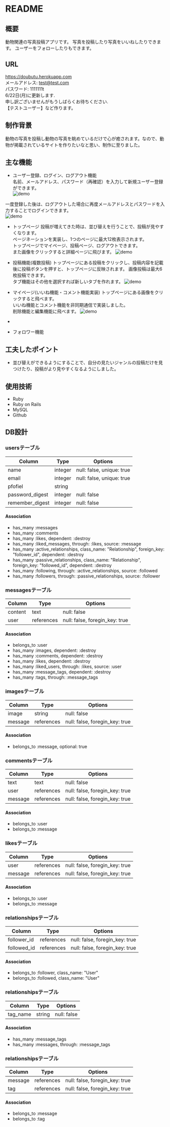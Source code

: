 # README

## 概要
動物関連の写真投稿アプリです。
写真を投稿したり写真をいいねしたりできます。
ユーザーをフォローしたりもできます。

## URL
https://doubutu.herokuapp.com  
メールアドレス: test@test.com  
パスワード:  1111111t  
6/22日(月)に更新します.  
申し訳ございませんがもうしばらくお待ちください.  
【テストユーザー】など作ります。

## 制作背景
動物の写真を投稿し動物の写真を眺めているだけで心が癒されます。なので、動物が掲載されているサイトを作りたいなと思い、制作に至りました。


## 主な機能
- ユーザー登録、ログイン、ログアウト機能  
名前、メールアドレス、パスワード（再確認）を入力して新規ユーザー登録ができます。  
![demo](https://gyazo.com/e205405028d75fefb0efb3c614a6d5e2/raw)  
  

一度登録した後は、ログアウトした場合に再度メールアドレスとパスワードを入力することでログインできます。  
![demo](https://gyazo.com/17ce9ee2eee91d42276b37c7b1540de6/raw)  

- トップページ
投稿が増えてきた時は、並び替えを行うことで、投稿が見やすくなります。  
ページネーションを実装し、1つのページに最大12枚表示されます。  
トップページでマイページ、投稿ページ、ログアウトできます。  
また画像をクリックすると詳細ページに飛びます。
![demo](https://gyazo.com/0f8b4c795b8c485c43fa4aaaac7b6f4e/raw)  

- 投稿機能(複数投稿)
トップページにある投稿をクリックし、投稿内容を記載後に投稿ボタンを押すと、トップページに反映されます。 
画像投稿は最大6枚投稿できます。  
タブ機能はその他を選択すれば新しいタブを作れます。 
![demo](https://gyazo.com/eb20350608dde2df9216aa07b13c2001/raw)  

- マイページ(いいね機能・コメント機能実装)
トップページにある画像をクリックすると飛べます。  
いいね機能とコメント機能を非同期通信で実装しました。  
削除機能と編集機能に飛べます。
![demo](https://gyazo.com/4003e7eafab1113adc3169e1b5a93378/raw)  
- 
- フォロワー機能

## 工夫したポイント
- 並び替えができるようにすることで、自分の見たいジャンルの投稿だけを見つけたり、投稿がより見やすくなるようにしました。

## 使用技術
- Ruby
- Ruby on Rails
- MySQL
- Github

## DB設計
### usersテーブル

|Column|Type|Options|
|------|----|-------|
|name|integer|null: false, unique: true|
|email|integer|null: false, unique: true|
|pfofiel|string|
|password_digest|integer|null: false|
|remember_digest|integer|null: false|

#### Association
- has_many :messages
- has_many :comments
- has_many :likes,  dependent: :destroy
- has_many :liked_messages, through: :likes, source: :message
- has_many :active_relationships, class_name: "Relationship",
                                  foreign_key: "follower_id",
                                  dependent:  :destroy
- has_many :passive_relationships, class_name: "Relationship",
                                   foreign_key: "followed_id",
                                   dependent: :destroy
- has_many :following, through: :active_relationships,  source: :followed
- has_many :followers, through: :passive_relationships, source: :follower


### messagesテーブル

|Column|Type|Options|
|------|----|-------|
|content|text|null: false|
|user|references|null: false, foregin_key: true|

#### Association
- belongs_to :user
- has_many   :images,       dependent: :destroy
- has_many   :comments,     dependent: :destroy
- has_many   :likes,        dependent: :destroy
- has_many   :liked_users,  through: :likes, source: :user
- has_many   :message_tags, dependent: :destroy
- has_many   :tags,         through: :message_tags


### imagesテーブル

|Column|Type|Options|
|------|----|-------|
|image|string|null: false|
|message|references|null: false, foregin_key: true|

#### Association
- belongs_to  :message,  optional: true

### commentsテーブル

|Column|Type|Options|
|------|----|-------|
|text|text|null: false|
|user|references|null: false, foregin_key: true|
|message|references|null: false, foregin_key: true|

#### Association
- belongs_to :user
- belongs_to :message

### likesテーブル

|Column|Type|Options|
|------|----|-------|
|user|references|null: false, foregin_key: true|
|message|references|null: false, foregin_key: true|

#### Association
- belongs_to :user
- belongs_to :message

### relationshipsテーブル

|Column|Type|Options|
|------|----|-------|
|follower_id|references|null: false, foregin_key: true|
|followed_id|references|null: false, foregin_key: true|

#### Association
- belongs_to :follower, class_name: "User"
- belongs_to :followed, class_name: "User"

### relationshipsテーブル

|Column|Type|Options|
|------|----|-------|
|tag_name|string|null: false|

#### Association
- has_many :message_tags
- has_many :messages,  through: :message_tags

### relationshipsテーブル

|Column|Type|Options|
|------|----|-------|
|message|references|null: false, foregin_key: true|
|tag|references|null: false, foregin_key: true|

#### Association
- belongs_to :message
- belongs_to :tag
